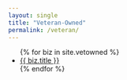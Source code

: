 ```yaml
---
layout: single
title: "Veteran-Owned"
permalink: /veteran/
---
```


<ul>
  {% for biz in site.vetowned %}
    <li><a href="{{ biz.url | relative_url }}">{{ biz.title }}</a></li>
  {% endfor %}
</ul>
